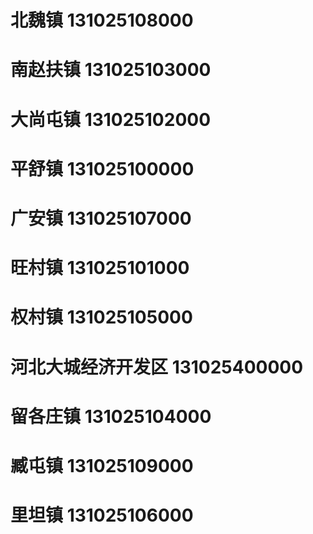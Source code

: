 # 北魏镇 131025108000
# 南赵扶镇 131025103000
# 大尚屯镇 131025102000
# 平舒镇 131025100000
# 广安镇 131025107000
# 旺村镇 131025101000
# 权村镇 131025105000
# 河北大城经济开发区 131025400000
# 留各庄镇 131025104000
# 臧屯镇 131025109000
# 里坦镇 131025106000
